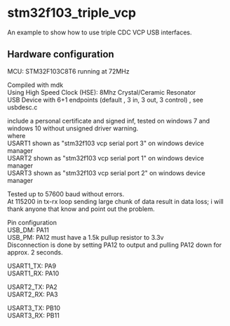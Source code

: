 # stm32f103_triple_vcp
An example to show how to use triple CDC VCP USB interfaces. 
## Hardware configuration
MCU: STM32F103C8T6 running at 72MHz

Compiled with mdk  
Using High Speed Clock (HSE): 8Mhz Crystal/Ceramic Resonator  
USB Device with 6+1 endpoints (default , 3 in, 3 out, 3 control) , see usbdesc.c  

include a personal certificate and signed inf, tested on windows 7 and windows 10 without unsigned driver warning.  
where  
USART1 shown as "stm32f103 vcp serial port 3" on windows device manager  
USART2 shown as "stm32f103 vcp serial port 1" on windows device manager  
USART3 shown as "stm32f103 vcp serial port 2" on windows device manager  


Tested up to 57600 baud without errors.  
At 115200 in tx-rx loop sending large chunk of data result in data loss; i will thank anyone that know and point out the problem.  

Pin configuration  
USB_DM: PA11  
USB_PM: PA12 must have a 1.5k pullup resistor to 3.3v  
Disconnection is done by setting PA12 to output and pulling PA12 down for approx. 2 seconds.  

USART1_TX: PA9  
USART1_RX: PA10  

USART2_TX: PA2  
USART2_RX: PA3  

USART3_TX: PB10  
USART3_RX: PB11  

